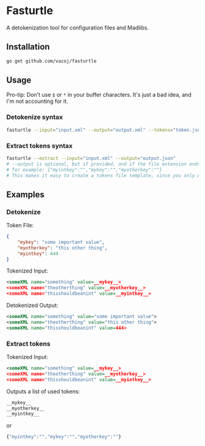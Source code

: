 # Fasturtle

A detokenization tool for configuration files and Madlibs.

## Installation

```bash
go get github.com/vacoj/fasturtle
```
## Usage

Pro-tip: Don't use ```$``` or ```*``` in your buffer characters.  It's just a bad idea, and I'm not accounting for it.

### Detokenize syntax

```bash
fasturtle --input="input.xml" --output="output.xml" --tokens="token.json" --buffer="__"
```

### Extract tokens syntax

```bash
fasturtle --extract --input="input.xml" --output="output.json"
# --output is optional, but if provided, and if the file extension ends in ".json", the keys will be formatted as JSON.
# for example: {"myintkey":"","mykey":"","myotherkey":""}
# This makes it easy to create a tokens file template, since you only need to plug in the values.
```


## Examples

### Detokenize
Token File:

```json
{
    "mykey": "some important value",
    "myotherkey": "this other thing",
    "myintkey": 444
}
```

Tokenized Input:

```xml
<someXML name="something" value=__mykey__>
<someXML name="theotherthing" value=__myotherkey__>
<someXML name="thisshouldbeanint" value=__myintkey__>
```

Detokenized Output:

```xml
<someXML name="something" value="some important value">
<someXML name="theotherthing" value="this other thing">
<someXML name="thisshouldbeanint" value=444>
```

### Extract tokens

Tokenized Input:

```xml
<someXML name="something" value=__mykey__>
<someXML name="theotherthing" value=__myotherkey__>
<someXML name="thisshouldbeanint" value=__myintkey__>
```

Outputs a list of used tokens:
```bash
__mykey__
__myotherkey__
__myintkey__
```

or

```javascript
{"myintkey":"","mykey":"","myotherkey":""}
```
